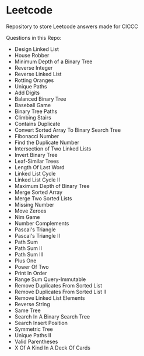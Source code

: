 # Leetcode
Repository to store Leetcode answers made for CICCC

Questions in this Repo:
- Design Linked List
- House Robber
- Minimum Depth of a Binary Tree
- Reverse Integer
- Reverse Linked List
- Rotting Oranges
- Unique Paths
- Add Digits
- Balanced Binary Tree
- Baseball Game
- Binary Tree Paths
- Climbing Stairs
- Contains Duplicate
- Convert Sorted Array To Binary Search Tree
- Fibonacci Number
- Find the Duplicate Number
- Intersection of Two Linked Lists
- Invert Binary Tree
- Leaf-Similar Trees
- Length Of Last Word
- Linked List Cycle
- Linked List Cycle II
- Maximum Depth of Binary Tree
- Merge Sorted Array
- Merge Two Sorted Lists
- Missing Number
- Move Zeroes
- Nim Game
- Number Complements
- Pascal's Triangle
- Pascal's Triangle II
- Path Sum
- Path Sum II
- Path Sum III
- Plus One
- Power Of Two
- Print In Order
- Range Sum Query-Immutable
- Remove Duplicates From Sorted List
- Remove Duplicates From Sorted List II
- Remove Linked List Elements
- Reverse String
- Same Tree
- Search In A Binary Search Tree
- Search Insert Position
- Symmetric Tree
- Unique Paths II
- Valid Parentheses
- X Of A Kind In A Deck Of Cards
